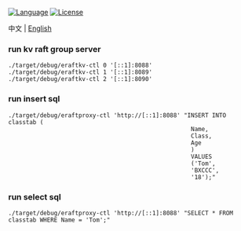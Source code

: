 [![Language](https://img.shields.io/badge/Language-Go-blue.svg)](https://golang.org/)
[![License](https://img.shields.io/badge/license-MIT-green)](https://opensource.org/licenses/MIT)

中文 | [English](README_en.md)

### run kv raft group server

```
./target/debug/eraftkv-ctl 0 '[::1]:8088'
./target/debug/eraftkv-ctl 1 '[::1]:8089'
./target/debug/eraftkv-ctl 2 '[::1]:8090'
```

### run insert sql

```
./target/debug/eraftproxy-ctl 'http://[::1]:8088' "INSERT INTO classtab (
                                                    Name,
                                                    Class,
                                                    Age
                                                    )
                                                    VALUES
                                                    ('Tom',
                                                    'BXCCC',
                                                    '18');"

```

### run select sql
```
./target/debug/eraftproxy-ctl 'http://[::1]:8088' "SELECT * FROM classtab WHERE Name = 'Tom';"

```